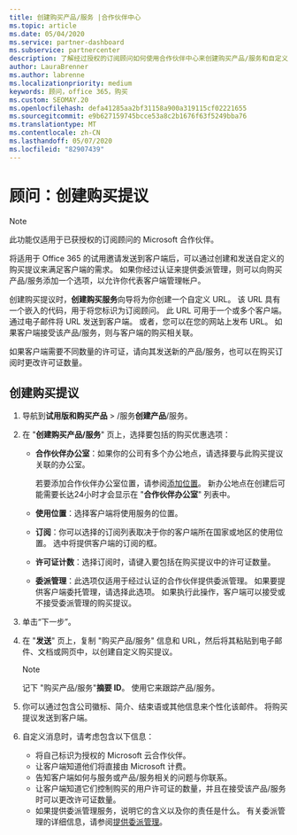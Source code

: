 ```yaml
---
title: 创建购买产品/服务 |合作伙伴中心
ms.topic: article
ms.date: 05/04/2020
ms.service: partner-dashboard
ms.subservice: partnercenter
description: 了解经过授权的订阅顾问如何使用合作伙伴中心来创建购买产品/服务和自定义 URL，使其包含在 Office 365 试用邀请中。
author: LauraBrenner
ms.author: labrenne
ms.localizationpriority: medium
keywords: 顾问，office 365，购买
ms.custom: SEOMAY.20
ms.openlocfilehash: defa41285aa2bf31158a900a319115cf02221655
ms.sourcegitcommit: e9b627159745bcce53a8c2b1676f63f5249bba76
ms.translationtype: MT
ms.contentlocale: zh-CN
ms.lasthandoff: 05/07/2020
ms.locfileid: "82907439"
---
```

# <a name="advisors-create-a-purchase-offer"></a>顾问：创建购买提议

> [!NOTE]
> 此功能仅适用于已获授权的订阅顾问的 Microsoft 合作伙伴。

将适用于 Office 365 的试用邀请发送到客户端后，可以通过创建和发送自定义的购买提议来满足客户端的需求。 如果你经过认证来提供委派管理，则可以向购买产品/服务添加一个选项，以允许你代表客户端管理帐户。

创建购买提议时，**创建购买服务**向导将为你创建一个自定义 URL。 该 URL 具有一个嵌入的代码，用于将您标识为订阅顾问。 此 URL 可用于一个或多个客户端。 通过电子邮件将 URL 发送到客户端。 或者，您可以在您的网站上发布 URL。 如果客户端接受该产品/服务，则与客户端的购买相关联。

如果客户端需要不同数量的许可证，请向其发送新的产品/服务，也可以在购买订阅时更改许可证数量。 

## <a name="to-create-a-purchase-offer"></a>创建购买提议

1. 导航到**试用版和购买产品** > /服务**创建产品**/服务。

2. 在 "**创建购买产品/服务**" 页上，选择要包括的购买优惠选项：

    - **合作伙伴办公室**：如果你的公司有多个办公地点，请选择要与此购买提议关联的办公室。

        若要添加合作伙伴办公室位置，请参阅[添加位置](manage-locations.md)。 新办公地点在创建后可能需要长达24小时才会显示在 "**合作伙伴办公室**" 列表中。

    - **使用位置**：选择客户端将使用服务的位置。
    - **订阅**：你可以选择的订阅列表取决于你的客户端所在国家或地区的使用位置。 选中将提供客户端的订阅的框。
    - **许可证计数**：选择订阅时，请键入要包括在购买提议中的许可证数量。
    - **委派管理**：此选项仅适用于经过认证的合作伙伴提供委派管理。 如果要提供客户端委托管理，请选择此选项。 如果执行此操作，客户端可以接受或不接受委派管理的购买提议。

3. 单击“下一步”。 

4. 在 "**发送**" 页上，复制 "购买产品/服务" 信息和 URL，然后将其粘贴到电子邮件、文档或网页中，以创建自定义购买提议。

    > [!NOTE]
    > 记下 "购买产品/服务"**摘要 ID**。 使用它来跟踪产品/服务。

5. 你可以通过包含公司徽标、简介、结束语或其他信息来个性化该邮件。 将购买提议发送到客户端。

6. 自定义消息时，请考虑包含以下信息：

    - 将自己标识为授权的 Microsoft 云合作伙伴。
    - 让客户端知道他们将直接由 Microsoft 计费。
    - 告知客户端如何与服务或产品/服务相关的问题与你联系。
    - 让客户端知道它们控制购买的用户许可证的数量，并且在接受该产品/服务时可以更改许可证数量。
    - 如果提供委派管理服务，说明它的含义以及你的责任是什么。 有关委派管理的详细信息，请参阅[提供委派管理](customers_revoke_admin_privileges.md)。